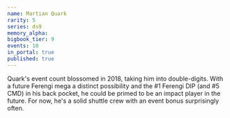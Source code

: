 ```yaml
---
name: Martian Quark
rarity: 5
series: ds9
memory_alpha:
bigbook_tier: 9
events: 10
in_portal: true
published: true
---
```


Quark's event count blossomed in 2018, taking him into double-digits. With a future Ferengi mega a distinct possibility and the #1 Ferengi DIP (and #5 CMD) in his back pocket, he could be primed to be an impact player in the future. For now, he's a solid shuttle crew with an event bonus surprisingly often.
